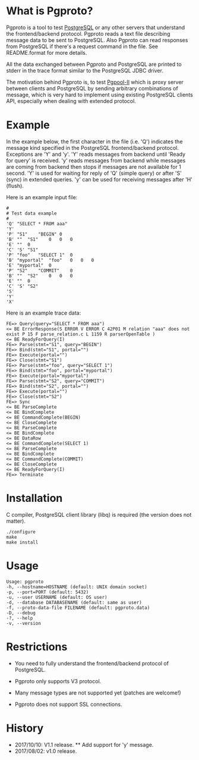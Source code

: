 # What is Pgproto?

Pgproto is a tool to test [PostgreSQL](http://www.postgresql.org) or
any other servers that understand the frontend/backend
protocol. Pgproto reads a text file describing message data to be sent
to PostgreSQL. Also Pgproto can read responses from PostgreSQL if
there's a request command in the file. See README.format for more
details.

All the data exchanged between Pgproto and PostgreSQL are printed to
stderr in the trace format similar to the PostgreSQL JDBC driver.

The motivation behind Pgproto is, to test
[Pgpool-II](http://pgpoo.net) which is proxy server between clients
and PostgreSQL by sending arbitrary combinations of message, which is
very hard to implement using existing PostgreSQL clients API,
especially when dealing with extended protocol.

# Example 

In the example below, the first character in the file (i.e. 'Q')
indicates the message kind specified in the PostgreSQL
frontend/backend protocol. Exceptions are 'Y' and 'y'. 'Y' reads
messages from backend until 'Ready for query' is received. 'y' reads
messages from backend while messages are coming from backend then
stops if messages are not available for 1 second. 'Y' is used for
waiting for reply of 'Q' (simple query) or after 'S' (sync) in
extended queries. 'y' can be used for receiving messages after 'H'
(flush).

Here is an example input file:

~~~~
#
# Test data example
#
'Q'	"SELECT * FROM aaa"
'Y'
'P'	"S1"	"BEGIN"	0
'B'	""	"S1"	0	0	0
'E'	""	0
'C'	'S'	"S1"
'P'	"foo"	"SELECT 1"	0
'B'	"myportal"	"foo"	0	0	0
'E'	"myportal"	0
'P'	"S2"	"COMMIT"	0
'B'	""	"S2"	0	0	0
'E'	""	0
'C'	'S'	"S2"
'S'
'Y'
'X'
~~~~

Here is an example trace data:

~~~~
FE=> Query(query="SELECT * FROM aaa")
<= BE ErrorResponse(S ERROR V ERROR C 42P01 M relation "aaa" does not exist P 15 F parse_relation.c L 1159 R parserOpenTable )
<= BE ReadyForQuery(I)
FE=> Parse(stmt="S1", query="BEGIN")
FE=> Bind(stmt="S1", portal="")
FE=> Execute(portal="")
FE=> Close(stmt="S1")
FE=> Parse(stmt="foo", query="SELECT 1")
FE=> Bind(stmt="foo", portal="myportal")
FE=> Execute(portal="myportal")
FE=> Parse(stmt="S2", query="COMMIT")
FE=> Bind(stmt="S2", portal="")
FE=> Execute(portal="")
FE=> Close(stmt="S2")
FE=> Sync
<= BE ParseComplete
<= BE BindComplete
<= BE CommandComplete(BEGIN)
<= BE CloseComplete
<= BE ParseComplete
<= BE BindComplete
<= BE DataRow
<= BE CommandComplete(SELECT 1)
<= BE ParseComplete
<= BE BindComplete
<= BE CommandComplete(COMMIT)
<= BE CloseComplete
<= BE ReadyForQuery(I)
FE=> Terminate
~~~~

# Installation

C compiler, PostgreSQL client library (libq) is required (the version
does not matter).

~~~~
./configure
make
make install
~~~~

# Usage

~~~~
Usage: pgproto
-h, --hostname=HOSTNAME (default: UNIX domain socket)
-p, --port=PORT (default: 5432)
-u, --user USERNAME (default: OS user)
-d, --database DATABASENAME (default: same as user)
-f, --proto-data-file FILENAME (default: pgproto.data)
-D, --debug
-?, --help
-v, --version
~~~~

# Restrictions

* You need to fully understand the frontend/backend protocol of PostgreSQL.

* Pgproto only supports V3 protocol.

* Many message types are not supported yet (patches are welcome!)

* Pgproto does not support SSL connections.

# History

* 2017/10/10: V1.1 release.
** Add support for 'y' message.
* 2017/08/02: v1.0 release.